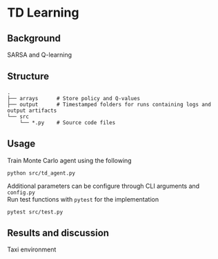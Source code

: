 # TD Learning

## Background
SARSA and Q-learning

## Structure

```
.
├── arrays      # Store policy and Q-values
├── output      # Timestamped folders for runs containing logs and output artifacts
└── src
    └── *.py    # Source code files
```
## Usage
Train Monte Carlo agent using the following
```
python src/td_agent.py
```
Additional parameters can be configure through CLI arguments and `config.py`  
Run test functions with `pytest` for the implementation
```
pytest src/test.py
```

## Results and discussion
Taxi environment 